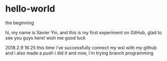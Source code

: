 # hello-world
the beginning

hi,
my name is Xavier Yin,
and this is my first experiment on GitHub,
glad to see you guys here!
wish me good luck

2018.2.9 16:25
this time
i've successfully connect my wsl with my github
and i also made a push
i did it
and now, i'm trying branch programming
